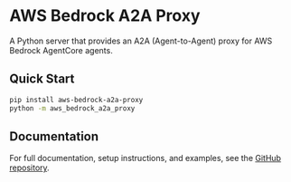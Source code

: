 # AWS Bedrock A2A Proxy

A Python server that provides an A2A (Agent-to-Agent) proxy for AWS Bedrock AgentCore agents.

## Quick Start

```bash
pip install aws-bedrock-a2a-proxy
python -m aws_bedrock_a2a_proxy
```

## Documentation

For full documentation, setup instructions, and examples, see the [GitHub repository](https://github.com/dwmkerr/aws-bedrock-a2a-proxy).